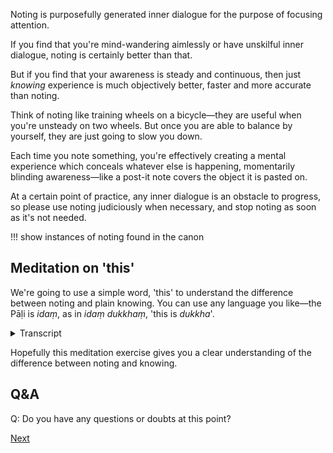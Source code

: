
Noting is purposefully generated inner dialogue for the purpose of focusing attention.

If you find that you're mind-wandering aimlessly or have unskilful inner dialogue, noting is certainly better than that.

But if you find that your awareness is steady and continuous, then just *knowing* experience is much objectively better, faster and more accurate than noting.

Think of noting like training wheels on a bicycle—they are useful when you're unsteady on two wheels. But once you are able to balance by yourself, they are just going to slow you down.

Each time you note something, you're effectively creating a mental experience which conceals whatever else is happening, momentarily blinding awareness—like a post-it note covers the object it is pasted on.

At a certain point of practice, any inner dialogue is an obstacle to progress, so please use noting judiciously when necessary, and stop noting as soon as it's not needed.

!!! show instances of noting found in the canon

## Meditation on 'this'

We're going to use a simple word, 'this' to understand the difference between noting and plain knowing. You can use any language you like—the Pāḷi is *idaṃ*, as in *idaṃ dukkhaṃ*, 'this is *dukkha*'.


<details>
<summary>Transcript</summary>
 
!!! record

'This' is an exercise in open awareness. Be aware of naturally occurring experience.

All that you're going to add to these naturally occurring experiences is a note, a label, 'this'.

With each new experience, note it as 'this', mentally label it 'this'.

The purpose of noting 'this' is merely a tool to keep bringing you back to experience, after experience, after experience.

'This' simple refers to 'this' experience which is happening right now.

'This' experience.

'This' new experience.

'This' sight.

'This' sound.

'This' smell.

'This' taste.

'This' feeling in the body.

'This' thought.

Note them all as 'this'.

That experience has gone, now there is 'this.'

Keep noting 'this' with every new expereince.

---
'This' is merely an arrow pointing the mind at 'this' thing which is happening right now.

With each experience, with each new experience, with each new type of experience, note it as 'this'.

Label everything as 'this'.

---
'This'.

'This'.

'This'.

---
'This' sight.

'This' sound.

'This' smell.

'This' taste.

'This' feeling in the body.

'This' thought.

---
Now we're going to make one small change to the meditation. Instead of noting 'this' experience verbally in the mind, just silently know this experience.

Exactly the same as before, just without the note, without the label. Knowing experiences, not noting experiences.

Knowing *this* sight.

Knowing *this* sound.

Knowing *this* smell.

Knowing *this* taste.

Knowing *this* physical sensation.

Knowing *this* mental phenomena.

Smooth silent knowing experiences.

Just knowing without any inner dialogue

---
Knowing *this* experience.

Knowing *this* experience.

Knowing *this* experience.

---
Noting is helpful in the beginning, but silently knowing is more powerful.

Carry on in this way.

Knowing *this*.

Knowing *this*.

Knowing *this*.

---
Knowing *this* sight.

Knowing *this* sound.

Knowing *this* smell.

Knowing *this* taste.

Knowing *this* physical sensation.

Knowing *this* mental phenomena.

---
When you need help, note 'this.

if not, just know *this*.

And *this* and *this* and *this*.


</details>


Hopefully this meditation exercise gives you a clear understanding of the difference between noting and knowing.

## Q&A

Q: Do you have any questions or doubts at this point?





<a href="3.2. Overcoming the Five Obstacles.html">Next</a>

